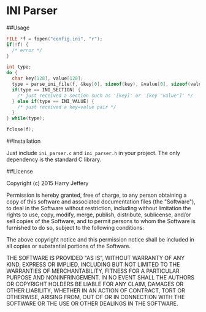 INI Parser
==========

##Usage

```c
FILE *f = fopen("config.ini", "r");
if(!f) {
  /* error */
}

int type;
do {
  char key[128], value[128];
  type = parse_ini_file(f, &key[0], sizeof(key), &value[0], sizeof(value));
  if(type == INI_SECTION) {
    /* just received a section such as '[key]' or '[key "value"]' */
  } else if(type == INI_VALUE) {
    /* just received a key=value pair */
  }
} while(type);

fclose(f);
```

##Installation

Just include `ini_parser.c` and `ini_parser.h` in your project. The only
dependency is the standard C library.

##License

Copyright (c) 2015 Harry Jeffery

Permission is hereby granted, free of charge, to any person obtaining a copy of
this software and associated documentation files (the "Software"), to deal in
the Software without restriction, including without limitation the rights to
use, copy, modify, merge, publish, distribute, sublicense, and/or sell copies of
the Software, and to permit persons to whom the Software is furnished to do so,
subject to the following conditions:

The above copyright notice and this permission notice shall be included in all
copies or substantial portions of the Software.

THE SOFTWARE IS PROVIDED "AS IS", WITHOUT WARRANTY OF ANY KIND, EXPRESS OR
IMPLIED, INCLUDING BUT NOT LIMITED TO THE WARRANTIES OF MERCHANTABILITY, FITNESS
FOR A PARTICULAR PURPOSE AND NONINFRINGEMENT. IN NO EVENT SHALL THE AUTHORS OR
COPYRIGHT HOLDERS BE LIABLE FOR ANY CLAIM, DAMAGES OR OTHER LIABILITY, WHETHER
IN AN ACTION OF CONTRACT, TORT OR OTHERWISE, ARISING FROM, OUT OF OR IN
CONNECTION WITH THE SOFTWARE OR THE USE OR OTHER DEALINGS IN THE SOFTWARE.
